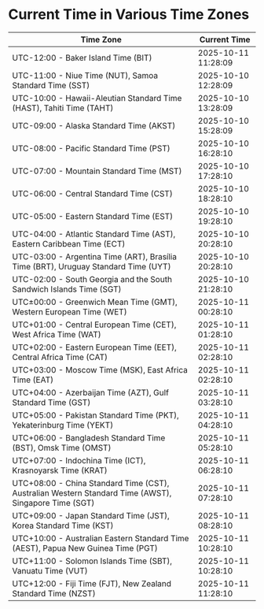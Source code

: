 # Current Time in Various Time Zones

| Time Zone | Current Time |
|-----------|--------------|
| UTC-12:00 - Baker Island Time (BIT) | 2025-10-11 11:28:09 |
| UTC-11:00 - Niue Time (NUT), Samoa Standard Time (SST) | 2025-10-10 12:28:09 |
| UTC-10:00 - Hawaii-Aleutian Standard Time (HAST), Tahiti Time (TAHT) | 2025-10-10 13:28:09 |
| UTC-09:00 - Alaska Standard Time (AKST) | 2025-10-10 15:28:09 |
| UTC-08:00 - Pacific Standard Time (PST) | 2025-10-10 16:28:10 |
| UTC-07:00 - Mountain Standard Time (MST) | 2025-10-10 17:28:10 |
| UTC-06:00 - Central Standard Time (CST) | 2025-10-10 18:28:10 |
| UTC-05:00 - Eastern Standard Time (EST) | 2025-10-10 19:28:10 |
| UTC-04:00 - Atlantic Standard Time (AST), Eastern Caribbean Time (ECT) | 2025-10-10 20:28:10 |
| UTC-03:00 - Argentina Time (ART), Brasília Time (BRT), Uruguay Standard Time (UYT) | 2025-10-10 20:28:10 |
| UTC-02:00 - South Georgia and the South Sandwich Islands Time (SGT) | 2025-10-10 21:28:10 |
| UTC±00:00 - Greenwich Mean Time (GMT), Western European Time (WET) | 2025-10-11 00:28:10 |
| UTC+01:00 - Central European Time (CET), West Africa Time (WAT) | 2025-10-11 01:28:10 |
| UTC+02:00 - Eastern European Time (EET), Central Africa Time (CAT) | 2025-10-11 02:28:10 |
| UTC+03:00 - Moscow Time (MSK), East Africa Time (EAT) | 2025-10-11 02:28:10 |
| UTC+04:00 - Azerbaijan Time (AZT), Gulf Standard Time (GST) | 2025-10-11 03:28:10 |
| UTC+05:00 - Pakistan Standard Time (PKT), Yekaterinburg Time (YEKT) | 2025-10-11 04:28:10 |
| UTC+06:00 - Bangladesh Standard Time (BST), Omsk Time (OMST) | 2025-10-11 05:28:10 |
| UTC+07:00 - Indochina Time (ICT), Krasnoyarsk Time (KRAT) | 2025-10-11 06:28:10 |
| UTC+08:00 - China Standard Time (CST), Australian Western Standard Time (AWST), Singapore Time (SGT) | 2025-10-11 07:28:10 |
| UTC+09:00 - Japan Standard Time (JST), Korea Standard Time (KST) | 2025-10-11 08:28:10 |
| UTC+10:00 - Australian Eastern Standard Time (AEST), Papua New Guinea Time (PGT) | 2025-10-11 10:28:10 |
| UTC+11:00 - Solomon Islands Time (SBT), Vanuatu Time (VUT) | 2025-10-11 10:28:10 |
| UTC+12:00 - Fiji Time (FJT), New Zealand Standard Time (NZST) | 2025-10-11 11:28:10 |

